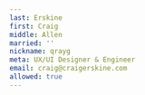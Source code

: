 ```yaml
---
last: Erskine
first: Craig
middle: Allen
married: ''
nickname: qrayg
meta: UX/UI Designer & Engineer
email: craig@craigerskine.com
allowed: true
---
```

